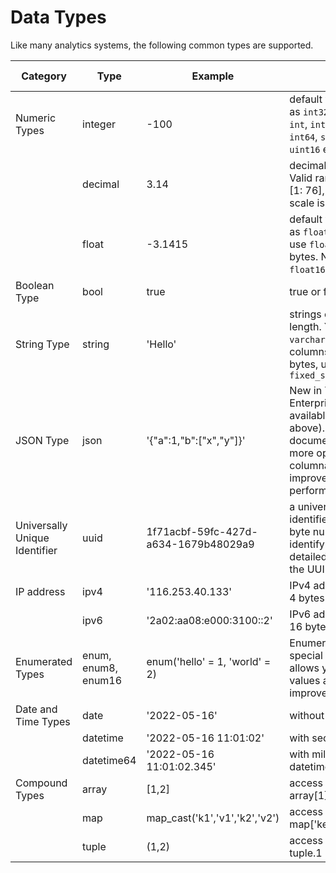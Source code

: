 # Data Types

Like many analytics systems, the following common types are supported.

| Category                      | Type       | Example                              | Note                                                         | Related functions                                            |
| ----------------------------- | ---------- | ------------------------------------ | ------------------------------------------------------------ | ------------------------------------------------------------ |
| Numeric Types                 | integer    | -100                                 | default with 4 bytes. Same as `int32`. You can also use `int`, `int8`, `int16`, `int32`, `int64`, `smallint`, `bigint`, or `uint16` etc. | [to_int](/functions_for_type#to_int)                          |
|                               | decimal    | 3.14                                 | decimal(precision, scale). Valid range for precision is [1: 76], valid range for scale is [0: precision] | [to_decimal](/functions_for_type#to_decimal)                  |
|                               | float      | -3.1415                              | default with 4 bytes. Same as `float32`. You can also use `float64` or `double` for 8 bytes. No `float8` or `float16`. | [to_float](/functions_for_type#to_float)                      |
| Boolean Type                  | bool       | true                                 | true or false                                                |                                                              |
| String Type                   | string     | 'Hello'                              | strings of an arbitrary length. You can also use `varchar` To create string columns with fixed size in bytes, use `fixed_string(positiveInt)` | [to_string](/functions_for_type#to_string), [etc.](/functions_for_text) |
| JSON Type                   | json     | '\{"a":1,"b":["x","y"]\}'                              | New in Timeplus Enterprise 2.9 (also available in 2.8.2 or above). The JSON document is stored in a more optimized, columnar-like layout to improve query performance. |
| Universally Unique Identifier | uuid       | 1f71acbf-59fc-427d-a634-1679b48029a9 | a universally unique identifier (UUID) is a 16-byte number used to identify records. For detailed information about the UUID, see [Wikipedia](https://en.wikipedia.org/wiki/Universally_unique_identifier) | [uuid](/functions_for_text#uuid)                              |
| IP address                    | ipv4       | '116.253.40.133'                     | IPv4 addresses. Stored in 4 bytes as uint32.                 | [to_ipv4](/functions_for_url#to_ipv4)                         |
|                               | ipv6       | '2a02:aa08:e000:3100::2'             | IPv6 addresses. Stored in 16 bytes as uint128.               | [to_ipv6](/functions_for_url#to_ipv6)                         |
| Enumerated Types              | enum, enum8, enum16 |enum('hello' = 1, 'world' = 2)| Enumerated types are a special data type that allows you to store string values as numbers to improve storage efficiency | |
| Date and Time Types           | date       | '2022-05-16'                         | without time                                                 | [to_date](/functions_for_datetime#to_date), [today](/functions_for_datetime#today) |
|                               | datetime   | '2022-05-16 11:01:02'                | with second                                                  | [to_time](/functions_for_datetime#to_time), [now](/functions_for_streaming#now) |
|                               | datetime64 | '2022-05-16 11:01:02.345'            | with millisecond, same as datetime64(3)                      | [to_time](/functions_for_datetime#to_time), [now64](/functions_for_streaming#now64) |
| Compound Types                | array      | [1,2]                                | access 1st element via array[1]                              | [length](/functions_for_comp#length), [array_concat](/functions_for_comp#array_concat) |
|                               | map        | map_cast('k1','v1','k2','v2')        | access key1 via map['key1']                                  | [map_cast](/functions_for_comp#map_cast)                      |
|                               | tuple      | (1,2)                                | access 1st element via tuple.1                               | [tuple_cast](/functions_for_comp#tuple_cast)                  |
